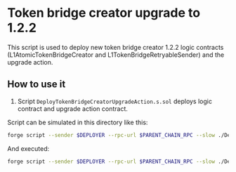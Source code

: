 # Token bridge creator upgrade to 1.2.2

This script is used to deploy new token bridge creator 1.2.2 logic contracts (L1AtomicTokenBridgeCreator and L1TokenBridgeRetryableSender) and the upgrade action.

## How to use it

1. Script `DeployTokenBridgeCreatorUpgradeAction.s.sol` deploys logic contract and upgrade action contract.

Script can be simulated in this directory like this:

```bash
forge script --sender $DEPLOYER --rpc-url $PARENT_CHAIN_RPC --slow ./DeployTokenBridgeCreatorUpgradeAction.s.sol -vvv
```

And executed:

```bash
forge script --sender $DEPLOYER --rpc-url $PARENT_CHAIN_RPC --slow ./DeployTokenBridgeCreatorUpgradeAction.s.sol -vvv --verify --broadcast
```
